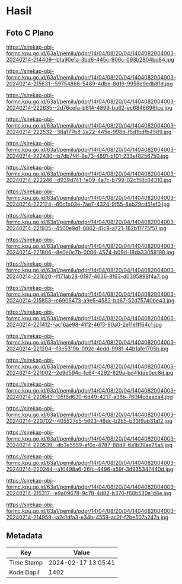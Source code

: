 # Hasil

## Foto C Plano

https://sirekap-obj-formc.kpu.go.id/63a1/pemilu/pdpr/14/04/08/20/04/1404082004003-20240214-214409--bfa90e1a-3bd6-445c-906c-093b2804bd84.jpg

https://sirekap-obj-formc.kpu.go.id/63a1/pemilu/pdpr/14/04/08/20/04/1404082004003-20240214-215631--59754866-5489-4dbe-8d16-9958e9edb81d.jpg

https://sirekap-obj-formc.kpu.go.id/63a1/pemilu/pdpr/14/04/08/20/04/1404082004003-20240214-222635--2d76cefa-b614-4899-ba62-ec6846696fce.jpg

https://sirekap-obj-formc.kpu.go.id/63a1/pemilu/pdpr/14/04/08/20/04/1404082004003-20240214-222532--38a177b8-2a22-445e-998d-f5d1bdfb4589.jpg

https://sirekap-obj-formc.kpu.go.id/63a1/pemilu/pdpr/14/04/08/20/04/1404082004003-20240214-222430--b7db7f4f-9e73-4691-b101-233ef0256750.jpg

https://sirekap-obj-formc.kpu.go.id/63a1/pemilu/pdpr/14/04/08/20/04/1404082004003-20240214-222246--d939d741-1e09-4a7c-b799-02c158c04310.jpg

https://sirekap-obj-formc.kpu.go.id/63a1/pemilu/pdpr/14/04/08/20/04/1404082004003-20240214-222124--60c1b03e-7ae7-4324-9f55-8eb29cd51ef0.jpg

https://sirekap-obj-formc.kpu.go.id/63a1/pemilu/pdpr/14/04/08/20/04/1404082004003-20240214-221935--4500e9d1-8862-41c9-a721-182b11775f51.jpg

https://sirekap-obj-formc.kpu.go.id/63a1/pemilu/pdpr/14/04/08/20/04/1404082004003-20240214-221806--8e0e0c7b-0006-4524-b09d-18da33059190.jpg

https://sirekap-obj-formc.kpu.go.id/63a1/pemilu/pdpr/14/04/08/20/04/1404082004003-20240214-221620--f171ab28-0197-4636-8f63-d0305898f4a7.jpg

https://sirekap-obj-formc.kpu.go.id/63a1/pemilu/pdpr/14/04/08/20/04/1404082004003-20240214-215853--c6905473-a9e5-4582-bd67-52d75740be43.jpg

https://sirekap-obj-formc.kpu.go.id/63a1/pemilu/pdpr/14/04/08/20/04/1404082004003-20240214-221412--ac16ae98-41f2-46f5-90a0-2e11e1ff64c1.jpg

https://sirekap-obj-formc.kpu.go.id/63a1/pemilu/pdpr/14/04/08/20/04/1404082004003-20240214-221204--f3e5319b-092c-4edd-998f-44b1afe1705b.jpg

https://sirekap-obj-formc.kpu.go.id/63a1/pemilu/pdpr/14/04/08/20/04/1404082004003-20240214-221002--2e9d594c-fc64-4292-829a-bd41dde0ec8d.jpg

https://sirekap-obj-formc.kpu.go.id/63a1/pemilu/pdpr/14/04/08/20/04/1404082004003-20240214-220843--05f6d630-6d49-4217-a38b-760f4cdaaea4.jpg

https://sirekap-obj-formc.kpu.go.id/63a1/pemilu/pdpr/14/04/08/20/04/1404082004003-20240214-220702--405527d5-5623-46dc-b2b5-b33f9ab31a12.jpg

https://sirekap-obj-formc.kpu.go.id/63a1/pemilu/pdpr/14/04/08/20/04/1404082004003-20240214-220539--db3e5559-af0c-4787-88d9-6a1b39ae75a5.jpg

https://sirekap-obj-formc.kpu.go.id/63a1/pemilu/pdpr/14/04/08/20/04/1404082004003-20240214-220244--a10498a6-26fc-4496-a59f-3d935347440d.jpg

https://sirekap-obj-formc.kpu.go.id/63a1/pemilu/pdpr/14/04/08/20/04/1404082004003-20240214-215317--e9a09678-9c78-4d82-b370-f68b530e1d8e.jpg

https://sirekap-obj-formc.kpu.go.id/63a1/pemilu/pdpr/14/04/08/20/04/1404082004003-20240214-214959--a2c1dfa3-e34b-4559-ac2f-f2be507a247a.jpg


## Metadata

| Key        | Value               |
| ---------- | ------------------- |
| Time Stamp | 2024-02-17 13:05:41 |
| Kode Dapil | 1402                |



